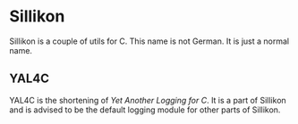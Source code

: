 # Sillikon
Sillikon is a couple of utils for C.
This name is not German. It is just a normal name.

## YAL4C
YAL4C is the shortening of *_Yet Another Logging for C_*.
It is a part of Sillikon and is advised to be the default logging module for other parts of Sillikon.
